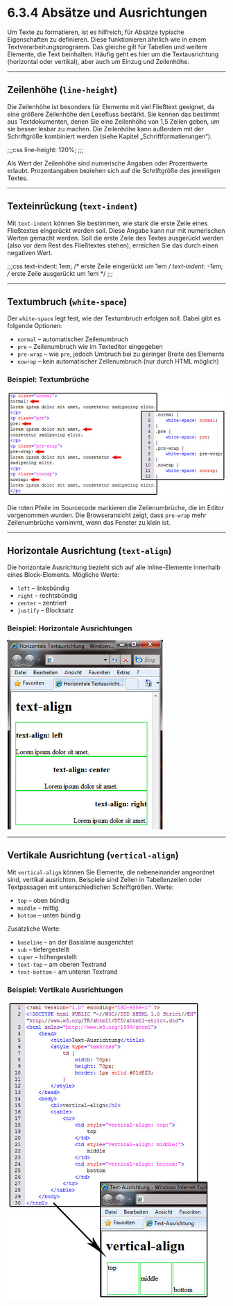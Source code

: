 # 6.3.4 Absätze und Ausrichtungen

Um Texte zu formatieren, ist es hilfreich, für Absätze typische Eigenschaften zu definieren. Diese funktionieren ähnlich wie in einem Textverarbeitungsprogramm. Das gleiche gilt für Tabellen und weitere Elemente, die Text beinhalten. Häufig geht es hier um die Textausrichtung (horizontal oder vertikal), aber auch um Einzug und Zeilenhöhe.

---

## Zeilenhöhe (`line-height`)

Die Zeilenhöhe ist besonders für Elemente mit viel Fließtext geeignet, da eine größere Zeilenhöhe den Lesefluss bestärkt. Sie kennen das bestimmt aus Textdokumenten, denen Sie eine Zeilenhöhe von 1,5 Zeilen geben, um sie besser lesbar zu machen. Die Zeilenhöhe kann außerdem mit der Schriftgröße kombiniert werden (siehe Kapitel „Schriftformatierungen“).

;;;css
line-height: 120%;
;;;

Als Wert der Zeilenhöhe sind numerische Angaben oder Prozentwerte erlaubt. Prozentangaben beziehen sich auf die Schriftgröße des jeweiligen Textes.

---

## Texteinrückung (`text-indent`)

Mit `text-indent` können Sie bestimmen, wie stark die erste Zeile eines Fließtextes eingerückt werden soll. Diese Angabe kann nur mit numerischen Werten gemacht werden. Soll die erste Zeile des Textes ausgerückt werden (also vor dem Rest des Fließtextes stehen), erreichen Sie das durch einen negativen Wert.

;;;css
text-indent: 1em; /* erste Zeile eingerückt um 1em */
text-indent: -1em; /* erste Zeile ausgerückt um 1em */
;;;

---

## Textumbruch (`white-space`)

Der `white-space` legt fest, wie der Textumbruch erfolgen soll. Dabei gibt es folgende Optionen:

- `normal` – automatischer Zeilenumbruch
- `pre` – Zeilenumbruch wie im Texteditor eingegeben
- `pre-wrap` – wie `pre`, jedoch Umbruch bei zu geringer Breite des Elements
- `nowrap` – kein automatischer Zeilenumbruch (nur durch HTML möglich)

### Beispiel: Textumbrüche
![Beispiel für Textumbrüche](media/4_3_whitespace_htmlcss.jpg)

Die roten Pfeile im Sourcecode markieren die Zeilenumbrüche, die im Editor vorgenommen wurden. Die Browseransicht zeigt, dass `pre-wrap` mehr Zeilenumbrüche vornimmt, wenn das Fenster zu klein ist.

---

## Horizontale Ausrichtung (`text-align`)

Die horizontale Ausrichtung bezieht sich auf alle Inline-Elemente innerhalb eines Block-Elements. Mögliche Werte:

- `left` – linksbündig
- `right` – rechtsbündig
- `center` – zentriert
- `justify` – Blocksatz

### Beispiel: Horizontale Ausrichtungen
![Beispiel für horizontale Ausrichtungen](media/4_3_textalign.jpg)

---

## Vertikale Ausrichtung (`vertical-align`)

Mit `vertical-align` können Sie Elemente, die nebeneinander angeordnet sind, vertikal ausrichten. Beispiele sind Zellen in Tabellenzeilen oder Textpassagen mit unterschiedlichen Schriftgrößen. Werte:

- `top` – oben bündig
- `middle` – mittig
- `bottom` – unten bündig

Zusätzliche Werte:
- `baseline` – an der Basislinie ausgerichtet
- `sub` – tiefergestellt
- `super` – höhergestellt
- `text-top` – am oberen Textrand
- `text-bottom` – am unteren Textrand

### Beispiel: Vertikale Ausrichtungen
![Beispiel für vertikale Ausrichtungen](media/4_3_verticalalign.jpg)

